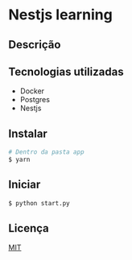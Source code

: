 # Nestjs learning

## Descrição

## Tecnologias utilizadas

- Docker
- Postgres
- Nestjs

## Instalar

```bash
# Dentro da pasta app
$ yarn
```

## Iniciar

```bash
$ python start.py
```

## Licença

[MIT](https://api.github.com/licenses/mit)
